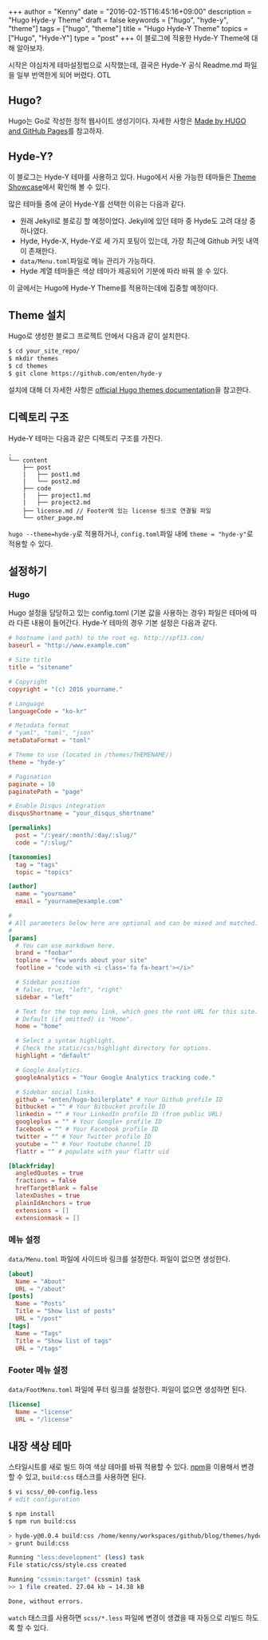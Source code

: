 +++
author = "Kenny"
date = "2016-02-15T16:45:16+09:00"
description = "Hugo Hyde-y Theme"
draft = false
keywords = ["hugo", "hyde-y", "theme"]
tags = ["hugo", "theme"]
title = "Hugo Hyde-Y Theme"
topics = ["Hugo", "Hyde-Y"]
type = "post"
+++
이 블로그에 적용한 Hyde-Y Theme에 대해 알아보자.

시작은 야심차게 테마설정법으로 시작했는데, 결국은 Hyde-Y 공식 Readme.md 파일을 일부 번역한게 되어 버렸다. OTL

## Hugo?

Hugo는 Go로 작성한 정적 웹사이트 생성기이다. 자세한 사항은 [Made by HUGO and GitHub Pages](http://brannpark.github.io/blog/posts/20151201_hugo_with_github_pages/)를 참고하자.

## Hyde-Y?

이 블로그는 Hyde-Y 테마를 사용하고 있다. Hugo에서 사용 가능한 테마들은 [Theme Showcase](http://themes.gohugo.io)에서 확인해 볼 수 있다.

많은 테마들 중에 굳이 Hyde-Y를 선택한 이유는 다음과 같다.

- 원래 Jekyll로 블로깅 할 예정이었다. Jekyll에 있던 테마 중 Hyde도 고려 대상 중 하나였다.
- Hyde, Hyde-X, Hyde-Y로 세 가지 포팅이 있는데, 가장 최근에 Github 커밋 내역이 존재한다.
- `data/Menu.toml`파일로 메뉴 관리가 가능하다.
- Hyde 계열 테마들은 색상 테마가 제공되어 기분에 따라 바꿔 쓸 수 있다.

이 글에서는 Hugo에 Hyde-Y Theme를 적용하는데에 집중할 예정이다.

## Theme 설치

Hugo로 생성한 블로그 프로젝트 안에서 다음과 같이 설치한다.

```bash
$ cd your_site_repo/
$ mkdir themes
$ cd themes
$ git clone https://github.com/enten/hyde-y
```

설치에 대해 더 자세한 사항은 [official Hugo themes documentation](http://gohugo.io/themes/installing)을 참고한다.

## 디렉토리 구조

Hyde-Y 테마는 다음과 같은 디렉토리 구조를 가진다.

```
.
└── content
    ├── post
    |   ├── post1.md
    |   └── post2.md
    ├── code
    |   ├── project1.md
    |   ├── project2.md
    ├── license.md // Footer에 있는 license 링크로 연결될 파일
    └── other_page.md
```

`hugo --theme=hyde-y`로 적용하거나, `config.toml`파일 내에 `theme = "hyde-y"`로 적용할 수 있다.

## 설정하기

### Hugo

Hugo 설정을 담당하고 있는 config.toml (기본 값을 사용하는 경우) 파일은 테마에 따라 다른 내용이 들어간다. Hyde-Y 테마의 경우 기본 설정은 다음과 같다.

```toml
# hostname (and path) to the root eg. http://spf13.com/
baseurl = "http://www.example.com"

# Site title
title = "sitename"

# Copyright
copyright = "(c) 2016 yourname."

# Language
languageCode = "ko-kr"

# Metadata format
# "yaml", "toml", "json"
metaDataFormat = "toml"

# Theme to use (located in /themes/THEMENAME/)
theme = "hyde-y"

# Pagination
paginate = 10
paginatePath = "page"

# Enable Disqus integration
disqusShortname = "your_disqus_shortname"

[permalinks]
  post = "/:year/:month/:day/:slug/"
  code = "/:slug/"

[taxonomies]
  tag = "tags"
  topic = "topics"

[author]
  name = "yourname"
  email = "yourname@example.com"

#
# All parameters below here are optional and can be mixed and matched.
#
[params]
  # You can use markdown here.
  brand = "foobar"
  topline = "few words about your site"
  footline = "code with <i class='fa fa-heart'></i>"

  # Sidebar position
  # false, true, "left", "right"
  sidebar = "left"

  # Text for the top menu link, which goes the root URL for this site.
  # Default (if omitted) is "Home".
  home = "home"

  # Select a syntax highlight.
  # Check the static/css/highlight directory for options.
  highlight = "default"

  # Google Analytics.
  googleAnalytics = "Your Google Analytics tracking code."

  # Sidebar social links.
  github = "enten/hugo-boilerplate" # Your Github profile ID
  bitbucket = "" # Your Bitbucket profile ID
  linkedin = "" # Your LinkedIn profile ID (from public URL)
  googleplus = "" # Your Google+ profile ID
  facebook = "" # Your Facebook profile ID
  twitter = "" # Your Twitter profile ID
  youtube = "" # Your Youtube channel ID
  flattr = "" # populate with your flattr uid

[blackfriday]
  angledQuotes = true
  fractions = false
  hrefTargetBlank = false
  latexDashes = true
  plainIdAnchors = true
  extensions = []
  extensionmask = []
```

### 메뉴 설정

`data/Menu.toml` 파일에 사이드바 링크를 설정한다. 파일이 없으면 생성한다.

```toml
[about]
  Name = "About"
  URL = "/about"
[posts]
  Name = "Posts"
  Title = "Show list of posts"
  URL = "/post"
[tags]
  Name = "Tags"
  Title = "Show list of tags"
  URL = "/tags"
```

### Footer 메뉴 설정

`data/FootMenu.toml` 파일에 푸터 링크를 설정한다. 파일이 없으면 생성하면 된다.

```toml
[license]
  Name = "license"
  URL = "/license"
```

## 내장 색상 테마

스타일시트를 새로 빌드 하여 색상 테마를 바꿔 적용할 수 있다. [npm](http://npmjs.com)을 이용해서 변경할 수 있고, `build:css` 태스크를 사용하면 된다.

```bash
$ vi scss/_00-config.less
# edit configuration

$ npm install
$ npm run build:css

> hyde-y@0.0.4 build:css /home/kenny/workspaces/github/blog/themes/hyde-y
> grunt build:css

Running "less:development" (less) task
File static/css/style.css created

Running "cssmin:target" (cssmin) task
>> 1 file created. 27.04 kb → 14.38 kB

Done, without errors.
```

`watch` 태스크를 사용하면 `scss/*.less` 파일에 변경이 생겼을 때 자동으로 리빌드 하도록 할 수 있다.
